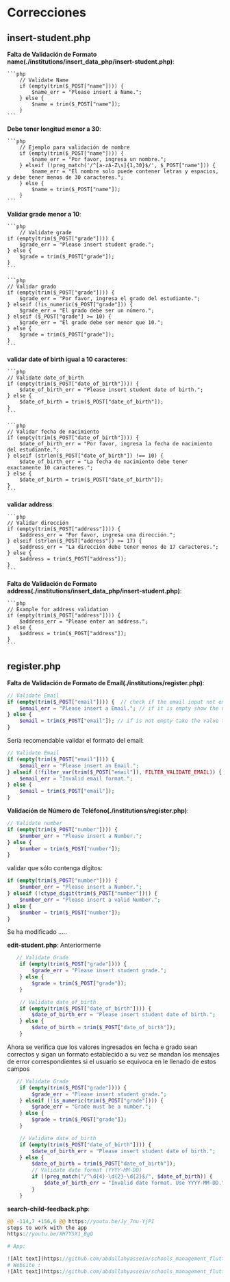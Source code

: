 # Correcciones

## insert-student.php

**Falta de Validación de Formato name(./institutions/insert_data_php/insert-student.php)**:

    ```php
        // Validate Name
        if (empty(trim($_POST["name"]))) {
            $name_err = "Please insert a Name.";
        } else {
            $name = trim($_POST["name"]);
        }
    ```
**Debe tener longitud menor a 30**:

    ```php
        // Ejemplo para validación de nombre
        if (empty(trim($_POST["name"]))) {
            $name_err = "Por favor, ingresa un nombre.";
        } elseif (!preg_match('/^[a-zA-Z\s]{1,30}$/', $_POST["name"])) {
            $name_err = "El nombre solo puede contener letras y espacios, y debe tener menos de 30 caracteres.";
        } else {
            $name = trim($_POST["name"]);
        }
    ```
**Validar grade menor a 10**:
    

    ```php
        // Validate grade
    if (empty(trim($_POST["grade"]))) {
        $grade_err = "Please insert student grade.";
    } else {
        $grade = trim($_POST["grade"]);
    }
    ```

    ```php
    // Validar grado
    if (empty(trim($_POST["grade"]))) {
        $grade_err = "Por favor, ingresa el grado del estudiante.";
    } elseif (!is_numeric($_POST["grade"])) {
        $grade_err = "El grado debe ser un número.";
    } elseif ($_POST["grade"] >= 10) {
        $grade_err = "El grado debe ser menor que 10.";
    } else {
        $grade = trim($_POST["grade"]);
    }
    ```
**validar date of birth igual a 10 caracteres**:
    

    ```php
    // Validate date_of_birth
    if (empty(trim($_POST["date_of_birth"]))) {
        $date_of_birth_err = "Please insert student date of birth.";
    } else {
        $date_of_birth = trim($_POST["date_of_birth"]);
    }
    ```

    ```php
    // Validar fecha de nacimiento
    if (empty(trim($_POST["date_of_birth"]))) {
        $date_of_birth_err = "Por favor, ingresa la fecha de nacimiento del estudiante.";
    } elseif (strlen($_POST["date_of_birth"]) !== 10) {
        $date_of_birth_err = "La fecha de nacimiento debe tener exactamente 10 caracteres.";
    } else {
        $date_of_birth = trim($_POST["date_of_birth"]);
    }
    ```
     
**validar address**:

    ```php
    // Validar dirección
    if (empty(trim($_POST["address"]))) {
        $address_err = "Por favor, ingresa una dirección.";
    } elseif (strlen($_POST["address"]) >= 17) {
        $address_err = "La dirección debe tener menos de 17 caracteres.";
    } else {
        $address = trim($_POST["address"]);
    }
    ```

**Falta de Validación de Formato address(./institutions/insert_data_php/insert-student.php)**:

    ```php
    // Example for address validation
    if (empty(trim($_POST["address"]))) {
        $address_err = "Please enter an address.";
    } else {
        $address = trim($_POST["address"]);
    }
    ```

## register.php

**Falta de Validación de Formato de Email(./institutions/register.php)**:
   ```php
   // Validate Email
   if (empty(trim($_POST["email"]))) {  // check if the email input not empty
       $email_err = "Please insert a Email."; // if it is empty show the user this message
   } else {
       $email = trim($_POST["email"]); // if is not empty take the value that the user entered from the input
   }
   ```
   Sería recomendable validar el formato del email:
   ```php
   // Validate Email
   if (empty(trim($_POST["email"]))) {  
       $email_err = "Please insert an Email."; 
   } elseif (!filter_var(trim($_POST["email"]), FILTER_VALIDATE_EMAIL)) {
       $email_err = "Invalid email format.";
   } else {
       $email = trim($_POST["email"]); 
   }
   ```
**Validación de Número de Teléfono(./institutions/register.php)**:
   ```php
   // Validate number
   if (empty(trim($_POST["number"]))) {
       $number_err = "Please insert a Number."; 
   } else {
       $number = trim($_POST["number"]); 
   }
   ```
   validar que sólo contenga dígitos:
   ```php
   if (empty(trim($_POST["number"]))) {
       $number_err = "Please insert a Number."; 
   } elseif (!ctype_digit(trim($_POST["number"]))) {
       $number_err = "Please insert a valid Number."; 
   } else {
       $number = trim($_POST["number"]); 
   }
   ```
Se ha modificado .....

**edit-student.php**:
Anteriormente
```php
   // Validate Grade
    if (empty(trim($_POST["grade"]))) {
        $grade_err = "Please insert student grade.";
    } else {
        $grade = trim($_POST["grade"]);
    }

    // Validate date_of_birth
    if (empty(trim($_POST["date_of_birth"]))) {
        $date_of_birth_err = "Please insert student date of birth.";
    } else {
        $date_of_birth = trim($_POST["date_of_birth"]);
    }
   ```
Ahora se verifica que los valores ingresados en fecha e grado sean correctos y sigan un formato establecido a su vez se mandan los mensajes de error correspondientes si el usuario
se equivoca en le llenado de estos campos

```php
   // Validate Grade
    if (empty(trim($_POST["grade"]))) {
        $grade_err = "Please insert student grade.";
    } elseif (!is_numeric(trim($_POST["grade"]))) {
        $grade_err = "Grade must be a number.";
    } else {
        $grade = trim($_POST["grade"]);
    }

    // Validate date_of_birth
    if (empty(trim($_POST["date_of_birth"]))) {
        $date_of_birth_err = "Please insert student date of birth.";
    } else {
        $date_of_birth = trim($_POST["date_of_birth"]);
        // Validate date format (YYYY-MM-DD)
        if (!preg_match("/^\d{4}-\d{2}-\d{2}$/", $date_of_birth)) {
            $date_of_birth_err = "Invalid date format. Use YYYY-MM-DD.";
        }
    }

   ```
**search-child-feedback.php**:

   ```php
@@ -114,7 +156,6 @@ https://youtu.be/Jy_7nu-YjPI
steps to work with the app
https://youtu.be/XH7Y5X1_BgQ

# App:

![Alt text](https://github.com/abdallahyassein/schools_management_flutter_app/blob/master/screenshot.png?raw=true "Title")
# Website :
![Alt text](https://github.com/abdallahyassein/schools_management_flutter_app/blob/master/screenshot2.png?raw=true "Title")
